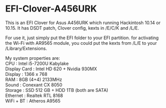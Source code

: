 # EFI-Clover-A456URK
 This is an EFI Clover for Asus A456URK which running Hackintosh 10.14 or 10.15. It has DSDT patch, Clover config, kexts in /E/C/K and /L/E.

 For use it, just simply put the EFI folder to your EFI partition. for activating the Wi-Fi with AR9565 module, you could put the kexts from /L/E to your /Library/Extensions.

 My system properties are:\
 CPU            : Intel i5-7200U Kabylake\
 Display Card   : Intel HD 620 + Nvidia 930MX\
 Display        : 1366 x 768\
 RAM            : 8GB (4+4) 2133MHz\
 Sound          : Conexant CX 8050\
 Storage        : SSD 512 GB + HDD 1TB (both are SATA)\
 Ethernet       : Realtek RTL 8168\
 WiFi + BT      : Atheros A9565
